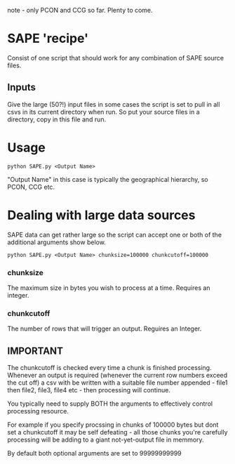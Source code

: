 note - only PCON and CCG so far. Plenty to come.


# SAPE 'recipe'

Consist of one script that should work for any combination of SAPE source files.

## Inputs

Give the large (50?!) input files in some cases the script is set to pull in all csvs in its current directory when run. So put your source files in a directory, copy in this file and run.


# Usage

```python SAPE.py <Output Name>```

"Output Name" in this case is typically the geographical hierarchy, so PCON, CCG etc.


# Dealing with large data sources

SAPE data can get rather large so the script can accept one or both of the additional arguments show below.

```python SAPE.py <Output Name> chunksize=100000 chunkcutoff=100000```


### chunksize
The maximum size in bytes you wish to process at a time. Requires an integer.

### chunkcutoff
The number of rows that will trigger an output. Reguires an Integer.

## IMPORTANT

The chunkcutoff is checked every time a chunk is finished processing. Whenever an output is required (whenever the current row numbers exceed the cut off) a csv with be written with a suitable file number appended - file1 then file2, file3, file4 etc - then processing will continue.

You typically need to supply BOTH the arguments to effectively control processing resource. 

For example if you specify procssing in chunks of 100000 bytes but dont set a chunkcutoff it may be self defeating - all those chunks you're carefully processing will be adding to a giant not-yet-output file in memmory.


By default both optional arguments are set to 99999999999




